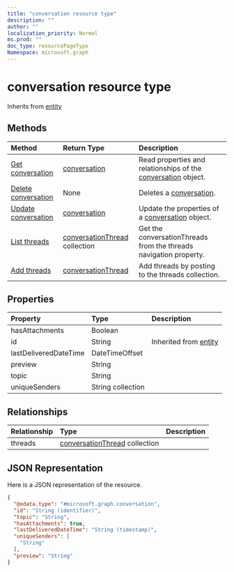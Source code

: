 ```yaml
---
title: "conversation resource type"
description: ""
author: ""
localization_priority: Normal
ms.prod: ""
doc_type: resourcePageType
Namespace: microsoft.graph
---
```



# conversation resource type




Inherits from [entity](../resources/entity.md)

## Methods
|Method|Return Type|Description|
|:---|:---|:---|
|[Get conversation](../api/conversation-get.md)|[conversation](../resources/conversation.md)|Read properties and relationships of the [conversation](../resources/conversation.md) object.|
|[Delete conversation](../api/conversation-delete.md)|None|Deletes a [conversation](../resources/conversation.md).|
|[Update conversation](../api/conversation-update.md)|[conversation](../resources/conversation.md)|Update the properties of a [conversation](../resources/conversation.md) object.|
|[List threads](../api/conversation-list-threads.md)|[conversationThread](../resources/conversationThread.md) collection|Get the conversationThreads from the threads navigation property.|
|[Add threads](../api/conversation-post-threads.md)|[conversationThread](../resources/conversationThread.md)|Add threads by posting to the threads collection.|

## Properties
|Property|Type|Description|
|:---|:---|:---|
|hasAttachments|Boolean||
|id|String| Inherited from [entity](../resources/entity.md)|
|lastDeliveredDateTime|DateTimeOffset||
|preview|String||
|topic|String||
|uniqueSenders|String collection||

## Relationships
|Relationship|Type|Description|
|:---|:---|:---|
|threads|[conversationThread](../resources/conversationThread.md) collection||

## JSON Representation
Here is a JSON representation of the resource.
<!-- {
  "blockType": "resource",
  "keyProperty": "id",
  "@odata.type": "microsoft.graph.conversation",
  "baseType": "microsoft.graph.entity",
  "openType": false
}
-->
``` json
{
  "@odata.type": "#microsoft.graph.conversation",
  "id": "String (identifier)",
  "topic": "String",
  "hasAttachments": true,
  "lastDeliveredDateTime": "String (timestamp)",
  "uniqueSenders": [
    "String"
  ],
  "preview": "String"
}
```

